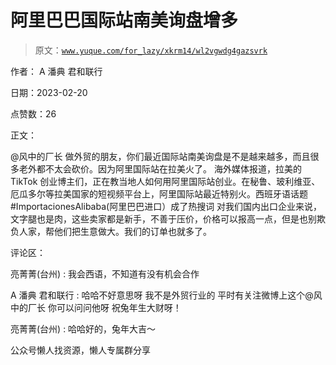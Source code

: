 # 阿里巴巴国际站南美询盘增多

> 原文：[`www.yuque.com/for_lazy/xkrm14/wl2vgwdg4gazsvrk`](https://www.yuque.com/for_lazy/xkrm14/wl2vgwdg4gazsvrk)



作者： A 潘典 君和联行



日期：2023-02-20



点赞数：26



正文：



@风中的厂长 做外贸的朋友，你们最近国际站南美询盘是不是越来越多，而且很多老外都不太会砍价。因为阿里国际站在拉美火了。 海外媒体报道，拉美的 TikTok 创业博主们，正在教当地人如何用阿里国际站创业。在秘鲁、玻利维亚、厄瓜多尔等拉美国家的短视频平台上，阿里国际站最近特别火。西班牙语话题 #ImportacionesAlibaba(阿里巴巴进口）成了热搜词 对我们国内出口企业来说，文字腿也是肉，这些卖家都是新手，不善于压价，价格可以报高一点，但是也别欺负人家，帮他们把生意做大。我们的订单也就多了。



评论区：



亮菁菁(台州) : 我会西语，不知道有没有机会合作



A 潘典 君和联行 : 哈哈不好意思呀 我不是外贸行业的 平时有关注微博上这个@风中的厂长 你可以问问他呀 祝兔年生大财呀！



亮菁菁(台州) : 哈哈好的，兔年大吉～



公众号懒人找资源，懒人专属群分享

